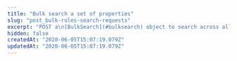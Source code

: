```yaml
---
title: "Bulk search a set of properties"
slug: "post_bulk-rules-search-requests"
excerpt: "POST a\n[BulkSearch](#bulksearch) object to search across all active\nproperty versions, specifying a\n[JSONPath](http://goessner.net/articles/JsonPath/) expression to\nmatch their rule trees. This operation launches an asynchronous\nprocess to gather search results. To check its progress, run the\n[List bulk search results](#getbulksearch) operation, whose link\nis available in the `Location` header or the `bulkSearchLink`\nmember of this operation's response. After gathering completed\nresults, you can create new property versions, bulk patch the\nrule trees, then activate them. See\n[Bulk Search and Update](#bulksearchandupdate)\nfor guidance on this feature.\nRun [Synchronously bulk search a set of\nproperties](#postbulksearchessynchronus) as an alternative to\nget completed search results directly.\nTo perform simpler\nsearches for a property's name or hostnames to which it applies,\nrun the [Search properties](#postfindbyvalue) operation instead."
hidden: false
createdAt: "2020-06-05T15:07:19.079Z"
updatedAt: "2020-06-05T15:07:19.079Z"
---
```

